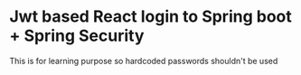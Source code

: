 # Jwt based React login to Spring boot + Spring Security
This is for learning purpose so hardcoded passwords shouldn't be used
